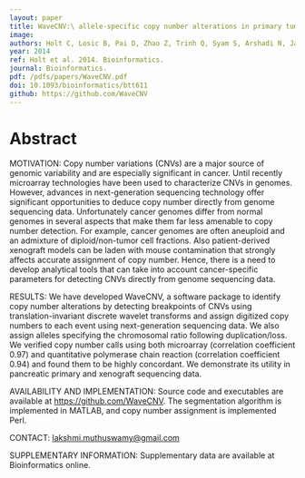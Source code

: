 ```yaml
---
layout: paper
title: WaveCNV:\ allele-specific copy number alterations in primary tumors and xenograft models from next-generation sequencing.
image: 
authors: Holt C, Losic B, Pai D, Zhao Z, Trinh Q, Syam S, Arshadi N, Jang GH, Ali J, Beck T, McPherson J, Muthuswamy LB.
year: 2014
ref: Holt et al. 2014. Bioinformatics.
journal: Bioinformatics.
pdf: /pdfs/papers/WaveCNV.pdf
doi: 10.1093/bioinformatics/btt611
github: https://github.com/WaveCNV
---
```


# Abstract


MOTIVATION: Copy number variations (CNVs) are a major source of genomic variability and are especially significant in cancer. Until recently microarray technologies have been used to characterize CNVs in genomes. However, advances in next-generation sequencing technology offer significant opportunities to deduce copy number directly from genome sequencing data. Unfortunately cancer genomes differ from normal genomes in several aspects that make them far less amenable to copy number detection. For example, cancer genomes are often aneuploid and an admixture of diploid/non-tumor cell fractions. Also patient-derived xenograft models can be laden with mouse contamination that strongly affects accurate assignment of copy number. Hence, there is a need to develop analytical tools that can take into account cancer-specific parameters for detecting CNVs directly from genome sequencing data.

RESULTS: We have developed WaveCNV, a software package to identify copy number alterations by detecting breakpoints of CNVs using translation-invariant discrete wavelet transforms and assign digitized copy numbers to each event using next-generation sequencing data. We also assign alleles specifying the chromosomal ratio following duplication/loss. We verified copy number calls using both microarray (correlation coefficient 0.97) and quantitative polymerase chain  reaction (correlation coefficient 0.94) and found them to be highly concordant. We demonstrate its utility in pancreatic primary and xenograft sequencing data.

AVAILABILITY AND IMPLEMENTATION: Source code and executables are available at https://github.com/WaveCNV. The segmentation algorithm is implemented in MATLAB, and copy number assignment is implemented Perl.

CONTACT: lakshmi.muthuswamy@gmail.com

SUPPLEMENTARY INFORMATION: Supplementary data are available at Bioinformatics online.